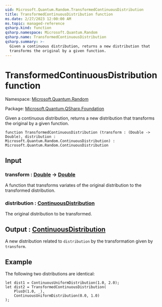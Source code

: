 ```yaml
---
uid: Microsoft.Quantum.Random.TransformedContinuousDistribution
title: TransformedContinuousDistribution function
ms.date: 2/27/2023 12:00:00 AM
ms.topic: managed-reference
qsharp.kind: function
qsharp.namespace: Microsoft.Quantum.Random
qsharp.name: TransformedContinuousDistribution
qsharp.summary: >-
  Given a continuous distribution, returns a new distribution that
  transforms the original by a given function.
---
```


# TransformedContinuousDistribution function

Namespace: [Microsoft.Quantum.Random](xref:Microsoft.Quantum.Random)

Package: [Microsoft.Quantum.QSharp.Foundation](https://nuget.org/packages/Microsoft.Quantum.QSharp.Foundation)


Given a continuous distribution, returns a new distribution thattransforms the original by a given function.

```qsharp
function TransformedContinuousDistribution (transform : (Double -> Double), distribution : Microsoft.Quantum.Random.ContinuousDistribution) : Microsoft.Quantum.Random.ContinuousDistribution
```


## Input

### transform : [Double](xref:microsoft.quantum.qsharp.valueliterals#double-literals) -> [Double](xref:microsoft.quantum.qsharp.valueliterals#double-literals)

A function that transforms variates of the original distribution to thetransformed distribution.


### distribution : [ContinuousDistribution](xref:Microsoft.Quantum.Random.ContinuousDistribution)

The original distribution to be transformed.



## Output : [ContinuousDistribution](xref:Microsoft.Quantum.Random.ContinuousDistribution)

A new distribution related to `distribution` by the transformation givenby `transform`.

## Example

The following two distributions are identical:```qsharplet dist1 = ContinuousUniformDistribution(1.0, 2.0);let dist2 = TransformedContinuousDistribution(    PlusD(1.0, _),    ContinuousUniformDistribution(0.0, 1.0));```